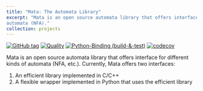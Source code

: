 ```yaml
---
title: "Mata: The Automata Library"
excerpt: "Mata is an open source automata library that offers interface for different kinds of
automata (NFA)."
collection: projects
---
```


[![GitHub tag](https://img.shields.io/github/tag/VeriFIT/mata.svg)](https://github.com/VeriFIT/mata)
[![Quality](https://github.com/VeriFIT/mata/actions/workflows/code-quality.yml/badge.svg)](https://github.com/VeriFIT/mata/actions/workflows/code-quality.yml)
[![Python-Binding (build-&-test)](https://github.com/VeriFIT/mata/actions/workflows/python-binding.yml/badge.svg?branch=devel)](https://github.com/VeriFIT/mata/actions/workflows/python-binding.yml)
[![codecov](https://codecov.io/gh/VeriFIT/mata/branch/devel/graph/badge.svg?token=9VAVD19N4D)](https://codecov.io/gh/VeriFIT/mata)

Mata is an open source automata library that offers interface for different kinds of automata (NFA, etc.). Currently, Mata offers two interfaces:

  1. An efficient library implemented in C/C++
  2. A flexible wrapper implemented in Python that uses the efficient library
